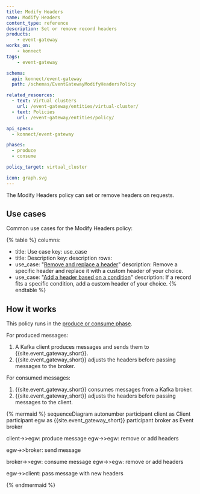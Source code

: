 ```yaml
---
title: Modify Headers
name: Modify Headers
content_type: reference
description: Set or remove record headers
products:
    - event-gateway
works_on:
    - konnect
tags:
    - event-gateway

schema:
  api: konnect/event-gateway
  path: /schemas/EventGatewayModifyHeadersPolicy

related_resources:
  - text: Virtual clusters
    url: /event-gateway/entities/virtual-cluster/
  - text: Policies
    url: /event-gateway/entities/policy/

api_specs:
  - konnect/event-gateway

phases:
  - produce
  - consume

policy_target: virtual_cluster

icon: graph.svg
---
```


The Modify Headers policy can set or remove headers on requests.

## Use cases

Common use cases for the Modify Headers policy:

<!--vale off-->
{% table %}
columns:
  - title: Use case
    key: use_case
  - title: Description
    key: description
rows:
  - use_case: "[Remove and replace a header](/event-gateway/policies/modify-headers/examples/remove-and-replace-header/)"
    description: Remove a specific header and replace it with a custom header of your choice.
  - use_case: "[Add a header based on a condition](/event-gateway/policies/modify-headers/examples/add-header-based-on-condition/)"
    description: If a record fits a specific condition, add a custom header of your choice.
{% endtable %}
<!--vale on-->

## How it works

This policy runs in the [produce or consume phase](/event-gateway/entities/policy/#phases).

For produced messages:
1. A Kafka client produces messages and sends them to {{site.event_gateway_short}}.
1. {{site.event_gateway_short}} adjusts the headers before passing messages to the broker.

For consumed messages:
1. {{site.event_gateway_short}} consumes messages from a Kafka broker.
1. {{site.event_gateway_short}} adjusts the headers before passing messages to the client.

<!--vale off-->
{% mermaid %}
sequenceDiagram
  autonumber
  participant client as Client
  participant egw as {{site.event_gateway_short}}
  participant broker as Event broker

  client->>egw: produce message
  egw->>egw: remove or add headers
  
  egw->>broker: send message

  broker->>egw: consume message
  egw->>egw: remove or add headers

  egw->>client: pass message with new headers

{% endmermaid %}
<!--vale on-->